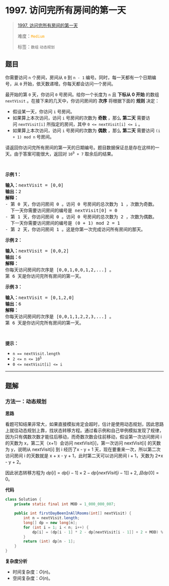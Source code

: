 # 1997. 访问完所有房间的第一天

> [1997. 访问完所有房间的第一天](https://leetcode.cn/problems/first-day-where-you-have-been-in-all-the-rooms/)
>
> 难度：<font color=orange>`Medium`</font>
>
> 标签：`数组` `动态规划`

## 题目

<p>你需要访问&nbsp;<code>n</code> 个房间，房间从 <code>0</code> 到 <code>n - 1</code> 编号。同时，每一天都有一个日期编号，从 <code>0</code> 开始，依天数递增。你每天都会访问一个房间。</p>

<p>最开始的第 <code>0</code> 天，你访问&nbsp;<code>0</code> 号房间。给你一个长度为 <code>n</code> 且 <strong>下标从 0 开始</strong> 的数组 <code>nextVisit</code> 。在接下来的几天中，你访问房间的 <strong>次序</strong> 将根据下面的 <strong>规则</strong> 决定：</p>

<ul>
	<li>假设某一天，你访问&nbsp;<code>i</code> 号房间。</li>
	<li>如果算上本次访问，访问&nbsp;<code>i</code> 号房间的次数为 <strong>奇数</strong> ，那么 <strong>第二天</strong> 需要访问&nbsp;<code>nextVisit[i]</code> 所指定的房间，其中 <code>0 &lt;= nextVisit[i] &lt;= i</code> 。</li>
	<li>如果算上本次访问，访问&nbsp;<code>i</code> 号房间的次数为 <strong>偶数</strong> ，那么 <strong>第二天</strong> 需要访问&nbsp;<code>(i + 1) mod n</code> 号房间。</li>
</ul>

<p>请返回你访问完所有房间的第一天的日期编号。题目数据保证总是存在这样的一天。由于答案可能很大，返回对 <code>10<sup>9</sup> + 7</code> 取余后的结果。</p>

<p>&nbsp;</p>

<p><strong>示例 1：</strong></p>

<pre>
<strong>输入：</strong>nextVisit = [0,0]
<strong>输出：</strong>2
<strong>解释：</strong>
- 第 0 天，你访问房间 0 。访问 0 号房间的总次数为 1 ，次数为奇数。
&nbsp; 下一天你需要访问房间的编号是 nextVisit[0] = 0
- 第 1 天，你访问房间 0 。访问 0 号房间的总次数为 2 ，次数为偶数。
&nbsp; 下一天你需要访问房间的编号是 (0 + 1) mod 2 = 1
- 第 2 天，你访问房间 1 。这是你第一次完成访问所有房间的那天。
</pre>

<p><strong>示例 2：</strong></p>

<pre>
<strong>输入：</strong>nextVisit = [0,0,2]
<strong>输出：</strong>6
<strong>解释：</strong>
你每天访问房间的次序是 [0,0,1,0,0,1,2,...] 。
第 6 天是你访问完所有房间的第一天。
</pre>

<p><strong>示例 3：</strong></p>

<pre>
<strong>输入：</strong>nextVisit = [0,1,2,0]
<strong>输出：</strong>6
<strong>解释：</strong>
你每天访问房间的次序是 [0,0,1,1,2,2,3,...] 。
第 6 天是你访问完所有房间的第一天。
</pre>

<p>&nbsp;</p>

<p><strong>提示：</strong></p>

<ul>
	<li><code>n == nextVisit.length</code></li>
	<li><code>2 &lt;= n &lt;= 10<sup>5</sup></code></li>
	<li><code>0 &lt;= nextVisit[i] &lt;= i</code></li>
</ul>


--------------------

## 题解

### 方法一：动态规划

**思路**

看题可知结果非常大，如果直接模拟肯定会超时，估计是使用动态规划，因此思路上就往动态规划上靠，找状态转移方程。通过看示例和自己举例模拟发现了规律，因为只有偶数次数才能往后移动，而奇数次数会往前移动，假设第一次访问房间 i 的天数为 x，第二天（x+1）会访问 nextVisit[i]，第一次访问 nextVisit[i] 的天数为 y，说明从 nextVisit[i] 到 i 经历了x - y + 1 天，现在要重来一次，所以第二次访问房间 i 的天数就是 x + x - y + 1，此时第二天可以访问房间 i + 1，天数为 2*x - y + 2。

因此状态转移方程为 $dp[i] = dp[i - 1] \times 2 - dp[nextVisit[i - 1]] + 2, 且 dp[0] = 0$。

**代码**

```java
class Solution {
    private static final int MOD = 1_000_000_007;

    public int firstDayBeenInAllRooms(int[] nextVisit) {
        int n = nextVisit.length;
        long[] dp = new long[n];
        for (int i = 1; i < n; i++) {
            dp[i] = (dp[i - 1] * 2 - dp[nextVisit[i - 1]] + 2 + MOD) % MOD; // 此处需要 + MOD 之后再进行取模运算防止出现负数
        }
        return (int) dp[n - 1];
    }
}
```

**复杂度分析**

- 时间复杂度：$O(n)$。
- 空间复杂度：$O(n)$。
